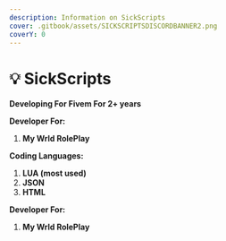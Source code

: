 ```yaml
---
description: Information on SickScripts
cover: .gitbook/assets/SICKSCRIPTSDISCORDBANNER2.png
coverY: 0
---
```


# 💡 SickScripts


**Developing For Fivem For 2+ years**&#x20;


**Developer For:**

1. **My Wrld RolePlay**

**Coding Languages:**

1. **LUA (most used)**
2. **JSON**
3. **HTML**&#x20;

**Developer For:**

1. **My Wrld RolePlay**
